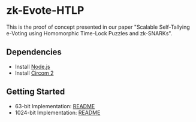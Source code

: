 # zk-Evote-HTLP

This is the proof of concept presented in our paper "Scalable Self-Tallying e-Voting using Homomorphic Time-Lock Puzzles and zk-SNARKs".

## Dependencies

- Install [Node.js](https://nodejs.org/en/)
- Install [Circom 2](https://docs.circom.io/getting-started/installation/)

## Getting Started 

- 63-bit Implementation: [README](./63-bit/)
- 1024-bit Implementation: [README](./1024-bit/)
